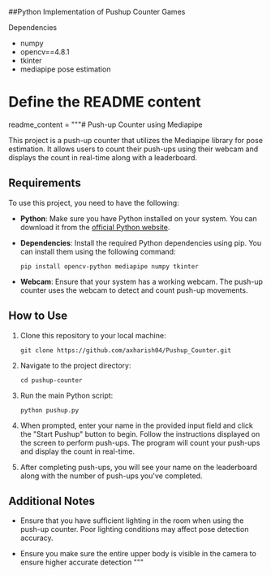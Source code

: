 ##Python Implementation of Pushup Counter Games

Dependencies
- numpy
- opencv==4.8.1
- tkinter
- mediapipe pose estimation


# Define the README content
readme_content = """# Push-up Counter using Mediapipe

This project is a push-up counter that utilizes the Mediapipe library for pose estimation. It allows users to count their push-ups using their webcam and displays the count in real-time along with a leaderboard.

## Requirements

To use this project, you need to have the following:

- **Python**: Make sure you have Python installed on your system. You can download it from the [official Python website](https://www.python.org/).

- **Dependencies**: Install the required Python dependencies using pip. You can install them using the following command:

    ```
    pip install opencv-python mediapipe numpy tkinter
    ```

- **Webcam**: Ensure that your system has a working webcam. The push-up counter uses the webcam to detect and count push-up movements.

## How to Use

1. Clone this repository to your local machine:

    ```
    git clone https://github.com/axharish04/Pushup_Counter.git
    ```

2. Navigate to the project directory:

    ```
    cd pushup-counter
    ```

3. Run the main Python script:

    ```
    python pushup.py
    ```

4. When prompted, enter your name in the provided input field and click the "Start Pushup" button to begin. Follow the instructions displayed on the screen to perform push-ups. The program will count your push-ups and display the count in real-time.

5. After completing push-ups, you will see your name on the leaderboard along with the number of push-ups you've completed.

## Additional Notes

- Ensure that you have sufficient lighting in the room when using the push-up counter. Poor lighting conditions may affect pose detection accuracy.

- Ensure you make sure the entire upper body is visible in the camera to ensure higher accurate detection
"""


